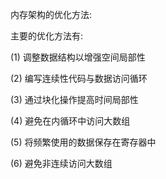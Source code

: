 内存架构的优化方法: 

主要的优化方法有:

(1) 调整数据结构以增强空间局部性 

(2) 编写连续性代码与数据访问循环

(3) 通过块化操作提高时间局部性 

(4) 避免在内循环中访问大数组 

(5) 将频繁使用的数据保存在寄存器中 

(6) 避免非连续访问大数组







